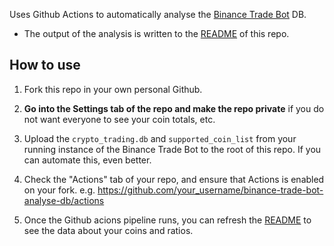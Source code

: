 
Uses Github Actions to automatically analyse the [Binance Trade Bot](https://github.com/idkravitz/binance-trade-bot) DB. 

* The output of the analysis is written to the [README](README.md) of this repo.

## How to use

1. Fork this repo in your own personal Github.

2. **Go into the Settings tab of the repo and make the repo private** if you do not want everyone to see your coin totals, etc.

3. Upload the `crypto_trading.db` and `supported_coin_list` from your running instance of the Binance Trade Bot to the root of this repo. If you can automate this, even better.

4. Check the "Actions" tab of your repo, and ensure that Actions is enabled on your fork. e.g. https://github.com/your_username/binance-trade-bot-analyse-db/actions

5. Once the Github acions pipeline runs, you can refresh the [README](README.md) to see the data about your coins and ratios.
